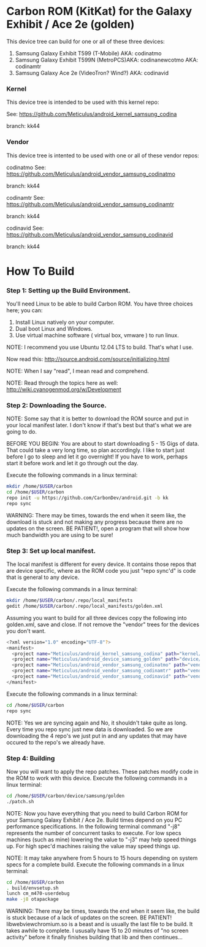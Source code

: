 # Carbon ROM (KitKat) for the Galaxy Exhibit / Ace 2e (golden)
This device tree can build for one or all of these three devices:

1. Samsung Galaxy Exhibit T599 (T-Mobile) AKA: codinatmo
2. Samsung Galaxy Exhibit T599N (MetroPCS)AKA: codinanewcotmo AKA: codinamtr
3. Samsung Galaxy Ace 2e (VideoTron? Wind?) AKA: codinavid

### Kernel
This device tree is intended to be used with this kernel repo:

See: https://github.com/Meticulus/android_kernel_samsung_codina

branch: kk44
### Vendor
This device tree is intented to be used with one or all of these vendor repos:

codinatmo
See: https://github.com/Meticulus/android_vendor_samsung_codinatmo

branch: kk44

codinamtr
See: https://github.com/Meticulus/android_vendor_samsung_codinamtr

branch: kk44

codinavid
See: https://github.com/Meticulus/android_vendor_samsung_codinavid

branch: kk44
# How To Build

### Step 1: Setting up the Build Environment.

You'll need Linux to be able to build Carbon ROM. You have three choices here; you can:

1. Install Linux natively on your computer.
2. Dual boot Linux and Windows.
3. Use virtual machine software ( virtual box, vmware ) to run linux.

NOTE: I recommend you use Ubuntu 12.04 LTS to build. That's what I use.

Now read this: http://source.android.com/source/initializing.html

NOTE: When I say "read", I mean read and comprehend.

NOTE: Read through the topics here as well: http://wiki.cyanogenmod.org/w/Development
### Step 2: Downloading the Source.

NOTE: Some say that it is better to download the ROM source and put in your local manifest later. I don't know if that's best but that's what we are going to do.

BEFORE YOU BEGIN: You are about to start downloading 5 - 15 Gigs of data. That could take a very long time, so plan accordingly. I like to start just before I go to sleep and let it go overnight! If you have to work, perhaps start it before work and let it go through out the day.

Execute the following commands in a linux terminal:
```bash
mkdir /home/$USER/carbon
cd /home/$USER/carbon
repo init -u https://github.com/CarbonDev/android.git -b kk
repo sync
```
WARNING: There may be times, towards the end when it seem like, the download is stuck and not making any progress because there are no updates on the screen. BE PATIENT!, open a program that will show how much bandwidth you are using to be sure!

### Step 3: Set up local manifest.

The local manifest is different for every device. It contains those repos that are device specific, where as the ROM code you just "repo sync'd" is code that is general to any device.

Execute the following commands in a linux terminal:
```bash
mkdir /home/$USER/carbon/.repo/local_manifests
gedit /home/$USER/carbon/.repo/local_manifests/golden.xml
```
Assuming you want to build for all three devices copy the following into golden.xml, save and close. If not remove the "vendor" trees for the devices you don't want.
```bash
<?xml version="1.0" encoding="UTF-8"?>
<manifest>
  <project name="Meticulus/android_kernel_samsung_codina" path="kernel/samsung/codina" remote="cm" revision="kk44"/>
  <project name="Meticulus/android_device_samsung_golden" path="device/samsung/golden" remote="cm" revision="carbon"/>
  <project name="Meticulus/android_vendor_samsung_codinatmo" path="vendor/samsung/codinatmo" remote="cm" revision="kk44"/>
  <project name="Meticulus/android_vendor_samsung_codinamtr" path="vendor/samsung/codinamtr" remote="cm" revision="kk44"/>
  <project name="Meticulus/android_vendor_samsung_codinavid" path="vendor/samsung/codinavid" remote="cm" revision="kk44"/>
</manifest>
```
Execute the following commands in a linux terminal:
```bash
cd /home/$USER/carbon
repo sync
```

NOTE: Yes we are syncing again and No, it shouldn't take quite as long. Every time you repo sync just new data is downloaded. So we are downloading the 4 repo's we just put in and any updates that may have occured to the repo's we already have.

### Step 4: Building

Now you will want to apply the repo patches. These patches modify code in the ROM to work with this device.
Execute the following commands in a linux terminal:
```bash
cd /home/$USER/carbon/device/samsung/golden
./patch.sh
```

NOTE: Now you have everything that you need to build Carbon ROM for your Samsung Galaxy Exhibit / Ace 2e. Build times depend on you PC performance specifications. In the following terminal command "-j8" represents the number of concurrent tasks to execute. For low specs machines (such as mine) lowering the value to "-j3" may help speed things up. For high spec'd machines raising the value may speed things up.

NOTE: It may take anywhere from 5 hours to 15 hours depending on system specs for a complete build.
Execute the following commands in a linux terminal:
```bash
cd /home/$USER/carbon
. build/envsetup.sh
lunch cm_m470-userdebug
make -j8 otapackage
```
WARNING: There may be times, towards the end when it seem like, the build is stuck because of a lack of updates on the screen. BE PATIENT! libwebviewchromium.so is a beast and is usually the last file to be build. It takes awhile to complete. I ususally have 15 to 20 minutes of "no screen activity" before it finally finishes building that lib and then continues...
